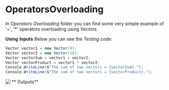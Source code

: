 # OperatorsOverloading

In *Operators Overloading* folder you can find some very simple example of '+', '*' operators overloading using *Vectors*.

**Using**
**Inputs**
Below you can see the *Testing code*:

```C#
Vector vector1 = new Vector(9);
Vector vector2 = new Vector(10);
Vector vectorSum = vector1 + vector2;
Vector vectorProduct = vector1 * vector2;
Console.WriteLine($"The sum of two vectors = {vectorSum}.");
Console.WriteLine($"The sum of two vectors = {vectorProduct}.");
```

** Outputs**
<img src="https://cloud.githubusercontent.com/assets/24455176/22054826/264ecfac-dd71-11e6-895a-45fcc07ddd5d.jpg" align="left"  />



